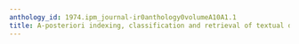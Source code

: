 ```yaml
---
anthology_id: 1974.ipm_journal-ir0anthology0volumeA10A1.1
title: A-posteriori indexing, classification and retrieval of textual data
---
```

